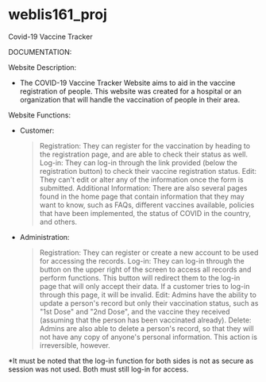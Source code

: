 # weblis161_proj
Covid-19 Vaccine Tracker

DOCUMENTATION:

Website Description:
  - The COVID-19 Vaccine Tracker Website aims to aid in the vaccine registration of people. This website was created for a hospital or an organization that will handle the vaccination of people in their area. 

Website Functions:
  - Customer:
    > Registration: They can register for the vaccination by heading to the registration page, and are able to check their status as well.
    > Log-in: They can log-in through the link provided (below the registration button) to check their vaccine registration status.
    > Edit: They can't edit or alter any of the information once the form is submitted.
    > Additional Information: There are also several pages found in the home page that contain information that they may want to know, such as FAQs, different vaccines available, policies that have been implemented, the status of COVID in the country, and others.
  
  - Administration:
    > Registration: They can register or create a new account to be used for accessing the records.
    > Log-in: They can log-in through the button on the upper right of the screen to access all records and perform functions. This button will redirect them to the log-in page that will only accept their data. If a customer tries to log-in through this page, it will be invalid.
    > Edit: Admins have the ability to update a person's record but only their vaccination status, such as "1st Dose" and "2nd Dose", and the vaccine they received (assuming that the person has been vaccinated already).
    > Delete: Admins are also able to delete a person's record, so that they will not have any copy of anyone's personal information. This action is irreversible, however. 

*It must be noted that the log-in function for both sides is not as secure as session was not used. Both must still log-in for access. 

